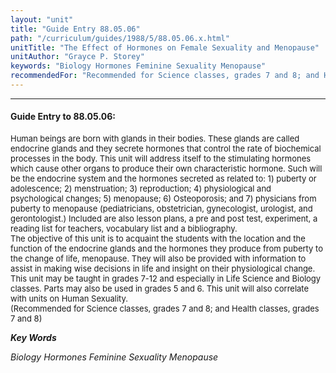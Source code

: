 ```yaml
---
layout: "unit"
title: "Guide Entry 88.05.06"
path: "/curriculum/guides/1988/5/88.05.06.x.html"
unitTitle: "The Effect of Hormones on Female Sexuality and Menopause"
unitAuthor: "Grayce P. Storey"
keywords: "Biology Hormones Feminine Sexuality Menopause"
recommendedFor: "Recommended for Science classes, grades 7 and 8; and Health classes, grades 7 and 8"
---
```

<body>
<hr/>
<h4>
Guide Entry to 88.05.06:
</h4>
<font size="-1">
<dl>
<dt>
Human beings are born with glands in their bodies. These glands are called endocrine glands and they secrete hormones that control the rate of biochemical processes in the body. This unit will address itself to the stimulating hormones which cause other organs to produce their own characteristic hormone. Such will be the endocrine system and the hormones secreted as related to: 1) puberty or adolescence; 2) menstruation; 3) reproduction; 4) physiological and psychological changes; 5) menopause; 6) Osteoporosis; and 7) physicians from puberty to menopause (pediatricians, obstetrician, gynecologist, urologist, and gerontologist.) Included are also lesson plans, a pre and post test, experiment, a reading list for teachers, vocabulary list and a bibliography.
<dt>
The objective of this unit is to acquaint the students with the location and the function of the endocrine glands and the hormones they produce from puberty to the change of life, menopause. They will also be provided with information to assist in making wise decisions in life and insight on their physiological change.
<dt>
This unit may be taught in grades 7-12 and especially in Life Science and Biology classes. Parts may also be used in grades 5 and 6. This unit will also correlate with units on Human Sexuality.
<dt>
(Recommended for Science classes, grades 7 and 8; and Health classes, grades 7 and 8)
</dt>
</dt>
</dt>
</dt>
</dl>
</font>
<p>
<b>
<i>
Key Words
</i>
</b>
<br/>
</p>
<p>
<i>
Biology Hormones Feminine Sexuality Menopause
</i>
</p>
</body>